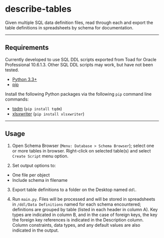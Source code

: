 # describe-tables

Given multiple SQL data definition files, read through each and export the table definitions in spreadsheets by schema for documentation.


----
## Requirements

Currently developed to use SQL DDL scripts exported from Toad for Oracle Professional 10.6.1.3. Other SQL DDL scripts may work, but have not been tested.

* [Python 3.3+](https://www.python.org/downloads/)
* [pip](https://pypi.python.org/pypi/pip)

Install the following Python packages via the following `pip` command line commands:

* [tqdm](https://github.com/tqdm/tqdm) (`pip install tqdm`)
* [xlsxwriter](https://pypi.python.org/pypi/XlsxWriter) (`pip install xlsxwriter`)


----
## Usage

1. Open Schema Browser (`Menu: Database > Schema Browser`); select one or more tables in browser. Right-click on selected table(s) and select `Create Script` menu option.

2. Set output options to:
  * One file per object
  * Include schema in filename

3. Export table definitions to a folder on the Desktop named `ddl`.

4. Run `main.py`. Files will be processed and will be stored in spreadsheets in `/ddl/Data Definitions` named for each schema encountered; definitions are grouped by table (listed in each header in column A). Key types are indicated in column B, and in the case of foreign keys, the key the foreign key references is indicated in the Description column. Column constraints, data types, and any default values are also indicated in the output.